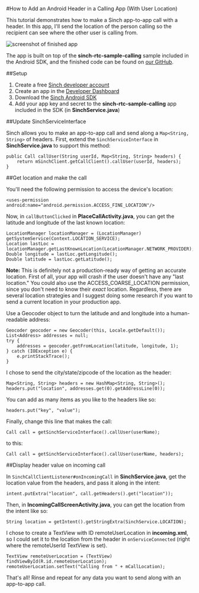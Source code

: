 #How to Add an Android Header in a Calling App (With User Location)

This tutorial demonstrates how to make a Sinch app-to-app call with a header. In this app, I'll send the location of the person calling so the recipient can see where the other user is calling from. 

![screenshot of finished app](images/finished-app.png)

The app is built on top of the **sinch-rtc-sample-calling** sample included in the Android SDK, and the finished code can be found on [our GitHub](https://www.github.com/sinch/android-app-app-calling-headers).

##Setup

1. Create a free [Sinch developer account](https://www.sinch.com/signup)
2. Create an app in the [Developer Dashboard](https://www.sinch.com/dashboard/#/apps)
3. Download the [Sinch Android SDK](https://www.sinch.com/downloads)
4. Add your app key and secret to the **sinch-rtc-sample-calling** app included in the SDK (in **SinchService.java**)

##Update SinchServiceInterface

Sinch allows you to make an app-to-app call and send along a `Map<String, String>` of headers. First, extend the `SinchServiceInterface` in **SinchService.java** to support this method:

    public Call callUser(String userId, Map<String, String> headers) {
        return mSinchClient.getCallClient().callUser(userId, headers);
    }
    
##Get location and make the call

You'll need the following permission to access the device's location:

    <uses-permission android:name="android.permission.ACCESS_FINE_LOCATION"/>
    
Now, in `callButtonClicked` in **PlaceCallActivity.java**, you can get the latitude and longitude of the last known location:

    LocationManager locationManager = (LocationManager) getSystemService(Context.LOCATION_SERVICE);
    Location lastLoc = locationManager.getLastKnownLocation(LocationManager.NETWORK_PROVIDER);
    Double longitude = lastLoc.getLongitude();
    Double latitude = lastLoc.getLatitude();
    
**Note:** This is definitely not a production-ready way of getting an accurate location. First of all, your app will crash if the user doesn't have any "last location." You could also use the ACCESS_COARSE_LOCATION permission, since you don't need to know their *exact* location. Regardless, there are several location strategies and I suggest doing some research if you want to send a current location in your production app.
    
Use a Geocoder object to turn the latitude and and longitude into a human-readable address:

    Geocoder geocoder = new Geocoder(this, Locale.getDefault());
    List<Address> addresses = null;
    try {
        addresses = geocoder.getFromLocation(latitude, longitude, 1);
    } catch (IOException e) {
        e.printStackTrace();
    }
    
I chose to send the city/state/zipcode of the location as the header:

    Map<String, String> headers = new HashMap<String, String>();
    headers.put("location", addresses.get(0).getAddressLine(0));
    
You can add as many items as you like to the headers like so:

    headers.put("key", "value");
    
Finally, change this line that makes the call:

    Call call = getSinchServiceInterface().callUser(userName);
    
to this:

    Call call = getSinchServiceInterface().callUser(userName, headers);
    
##Display header value on incoming call

In `SinchCallClientListener#onIncomingCall` in **SinchService.java**, get the location value from the headers, and pass it along in the intent:

    intent.putExtra("location", call.getHeaders().get("location"));
    
Then, in **IncomingCallScreenActivity.java**, you can get the location from the intent like so:

    String location = getIntent().getStringExtra(SinchService.LOCATION);
    
I chose to create a TextView with ID remoteUserLocation in **incoming.xml**, so I could set it to the location from the header in `onServiceConnected` (right where the remoteUserId TextView is set).

    TextView remoteUserLocation = (TextView) findViewById(R.id.remoteUserLocation);
    remoteUserLocation.setText("Calling from " + mCallLocation);
    
That's all! Rinse and repeat for any data you want to send along with an app-to-app call.
